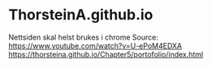 # ThorsteinA.github.io

Nettsiden skal helst brukes i chrome
Source:
https://www.youtube.com/watch?v=U-ePoM4EDXA
https://thorsteina.github.io/Chapter5/portofolio/index.html
